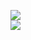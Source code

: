 [![](https://img.shields.io/badge/Made%20With-Github%20Spray-lightgrey.svg?style=for-the-badge&logo=github)](https://github.com/Annihil/github-spray#19113)  
[![](https://i.imgur.com/2DrTn0Z.gif)](https://github.com/Annihil/github-spray)